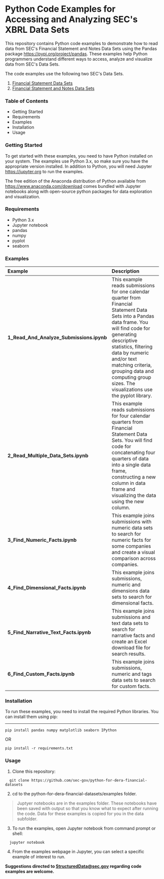 # Python Code Examples for Accessing and Analyzing SEC's XBRL Data Sets

This repository contains Python code examples to demonstrate how to read data from SEC's Financial Statement and Notes Data Sets using the Pandas package https://pypi.org/project/pandas. These examples help Python programmers understand different ways to access, analyze and visualize data from SEC's Data Sets.

The code examples use the following two SEC's Data Sets. 

1. [Financial Statement Data Sets](https://www.sec.gov/dera/data/financial-statement-data-sets)
2. [Financial Statement and Notes Data Sets](https://www.sec.gov/dera/data/financial-statement-and-notes-data-set)

### Table of Contents
 - Getting Started
 - Requirements
 - Examples
 - Installation
 - Usage

### Getting Started

To get started with these examples, you need to have Python installed on your system. The examples use Python 3.x, so make sure you have the appropriate version installed. In addition to Python, you will need Jupyter https://jupyter.org to run the examples. 

The free edition of the Anaconda distribution of Python available from https://www.anaconda.com/download comes bundled with Jupyter notebooks along with open-source python packages for data exploration and visualization.  

### Requirements

- Python 3.x
- Jupyter notebook
- pandas
- numpy
- pyplot
- seaborn

### Examples

| Example | Description |
| :-- | :-- |
| **1_Read_And_Analyze_Submissions.ipynb** | This example reads submissions for one calendar quarter from Financial Statement Data Sets into a Pandas data frame. You will find code for generating descriptive statistics, filtering data by numeric and/or text matching criteria, grouping data and computing group sizes. The visualizations use the pyplot library.  |
| **2_Read_Multiple_Data_Sets.ipynb** | This example reads submissions for four calendar quarters from Financial Statement Data Sets. You will find code for concatenating four quarters of data into a single data frame, constructing a new column in data frame and visualizing the data using the new column. |
| **3_Find_Numeric_Facts.ipynb** | This example joins submissions with numeric data sets to search for numeric facts for some companies and create a visual comparison across companies. |
| **4_Find_Dimensional_Facts.ipynb** | This example joins submissions, numeric and dimensions data sets to search for dimensional facts. |
| **5_Find_Narrative_Text_Facts.ipynb** | This example joins submissions and text data sets to search for narrative facts and create an Excel download file for search results.|
| **6_Find_Custom_Facts.ipynb** |  This example joins submissions, numeric and tags data sets to search for custom facts. |

### Installation

To run these examples, you need to install the required Python libraries. You can install them using pip:

---
`pip install pandas numpy matplotlib seaborn IPython`

OR 

`pip install -r requirements.txt`

### Usage

1. Clone this repository:

`  git clone https://github.com/sec-gov/python-for-dera-financial-datasets`

2. cd to the python-for-dera-financial-datasets/examples folder. 
>Juptyer notebooks are in the examples folder. These notebooks have been saved with output so that you know what to expect after running the code. Data for these examples is copied for you in the data subfolder.

3. To run the examples, open Jupyter notebook from command prompt or shell:

`  jupyter notebook`

4. From the examples webpage in Jupyter, you can select a specific example of interest to run.


**Suggestions directed to StructuredData@sec.gov regarding code examples are welcome.**
